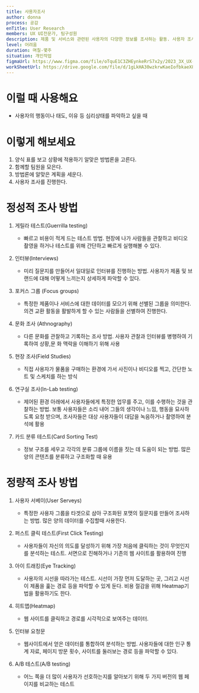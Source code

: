 ```yaml
---
title: 사용자조사
author: donna
process: 공감
enTitle: User Research
members: UX UI전문가, 팀구성원
description: 제품 및 서비스와 관련된 사용자의 다양한 정보를 조사하는 활동. 사용자 조사 방식에는 ‘정성적 조사’, ‘정량적 조사’로 나누어진다.
level: 어려움
duration: 며칠-몇주
situation: 개인작업
figmaUrl: https://www.figma.com/file/oTquE1C3ZHEynkeRrS7x2y/2023_3X_UX-Card_WorkSheet_Ver.3?node-id=11%3A86&t=S78VoafWiPUw20Ek-1
workSheetUrl: https://drive.google.com/file/d/1gLkHA30wzkrwKaeIofbkaeX8kxYLZRHY/view?usp=sharing
---
```

<!-- 프로세스별 보기: 공감, 설계, 프로토타입, 테스트 -->
<!--duration은 분단위로 숫자만 적어주세요-->
<!--level: 쉬움, 중간, 어려움-->

# 이럴 때 사용해요

- 사용자의 행동이나 태도, 이유 등 심리상태를 파악하고 싶을 때

# 이렇게 해보세요

1. 양식 표를 보고 상황에 적용하기 알맞은 방법론을 고른다.
2. 함께할 팀원을 모은다.
3. 방법론에 알맞은 계획을 세운다.
4. 사용자 조사를 진행한다.

# 정성적 조사 방법
1. 게릴라 테스트(Guerrilla testing)
    - 빠르고 비용이 적게 드는 테스트 방법. 현장에 나가 사람들을 관찰하고 비디오 촬영을 하거나 
테스트를 위해 간단하고 빠르게 실행해볼 수 있다.

2. 인터뷰(Interviews)
    - 미리 질문지를 만들어서 일대일로 인터뷰를 진행하는 방법. 사용자가 제품 및 브랜드에 대해 어떻게 느끼는지 상세하게 파악할 수 있다.

3. 포커스 그룹 (Focus groups)
    - 특정한 제품이나 서비스에 대한 데이터를 모으기 위해 선별된 그룹을 의미한다. 의견 교환 활동을 활발하게 할 수 있는 사람들을 선별하여 진행한다.

4. 문화 조사 (Athnography)
    - 다른 문화를 관찰하고 기록하는 조사 방법. 사용자 관찰과 인터뷰를 병행하여 기록하여 
상황,문 화 맥락을 이해하기 위해 사용

5. 현장 조사(Field Studies)
    - 직접 사용자가 물품을 구매하는 환경에 가서 사진이나 비디오를 찍고, 간단한 노트 및 스케치를 하는 방식

6. 연구실 조사(In-Lab testing)
    - 제어된 환경 아래에서 사용자들에게 특정한 업무를 주고, 이를 수행하는 것을 관찰하는 방법. 보통 사용자들은 소리 내어 그들의 생각이나 느낌, 행동을 묘사하도록 요청 받으며, 조사자들은 대상 사용자들이 대답을 녹음하거나 촬영하여 분석에 활용

7. 카드 분류 테스트(Card Sorting Test)
    - 정보 구조를 세우고 각각의 분류 그룹에 이름을 짓는 데 도움이 되는 방법. 많은 양의 콘텐츠를 분류하고 구조화할 때 유용


# 정량적 조사 방법
1. 사용자 서베이(User Serveys)
    - 특정한 사용자 그룹을 타겟으로 삼아 구조화된 포맷의 질문지를 만들어 조사하는 방법. 
많은 양의 데이터를 수집할때 사용한다.

2. 퍼스트 클릭 테스트(First Click Testing)
    - 사용자들이 자신의 의도를 달성하기 위해 가장 처음에 클릭하는 것이 무엇인지를 분석하는 테스트. 서면으로 진해하거나 기존의 웹 사이트를 활용하여 진행

3. 아이 트래킹(Eye Tracking)
    - 사용자의 시선을 따라가는 테스트. 시선이 가장 먼저 도달하는 곳, 그리고 시선이 제품을 훑는 경로 등을 파악할 수 있게 둔다. 비용 절감을 위해 Heatmap기법을 활용하기도 한다.

4. 히트맵(Heatmap)
    - 웹 사이트를 클릭하고 경로를 시각적으로 보여주는 데이터. 

5. 인터뷰 요청문
    - 웹사이트에서 얻은 데이터를 통합하여 분석하는 방법. 사용자들에 대한 인구 통계 자료,
페이지 방문 횟수, 사이트를 둘러보는 경로 등을 파악할 수 있다.

6. A/B 테스트(A/B testing)
    - 어느 쪽을 더 많이 사용자가 선호하는지를 알아보기 위해 두 가지 버전의 웹 페이지를 
비교하는 테스트